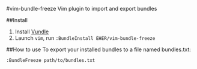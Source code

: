 #vim-bundle-freeze
Vim plugin to import and export bundles

##Install
1. Install [Vundle]
2. Launch `vim`, run `:BundleInstall EHER/vim-bundle-freeze`

##How to use
To export your installed bundles to a file named bundles.txt:
```
:BundleFreeze path/to/bundles.txt
```

[Vundle]:http://github.com/gmarik/vundle

